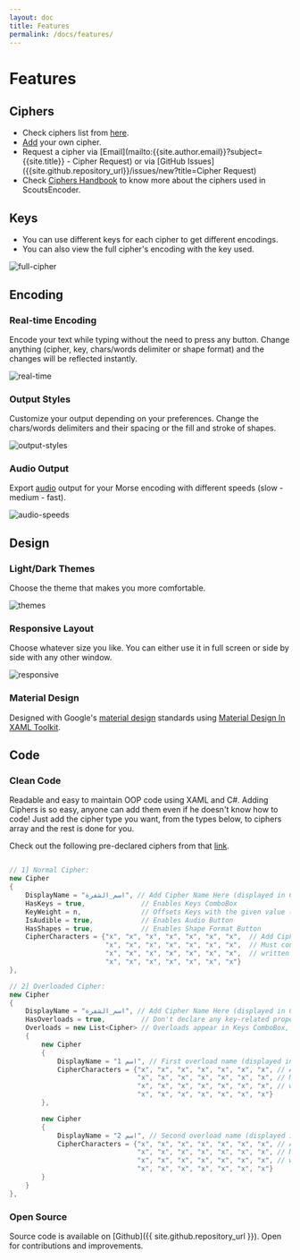 ```yaml
---
layout: doc
title: Features
permalink: /docs/features/
---
```


# Features

## Ciphers

- Check ciphers list from [here](docs/available-ciphers).
- [Add](#clean-code) your own cipher.
- Request a cipher via [Email](mailto:{{site.author.email}}?subject={{site.title}} - Cipher Request) or via [GitHub Issues]({{site.github.repository_url}}/issues/new?title=Cipher Request)
- Check [Ciphers Handbook](docs/ciphers-handbook) to know more about the ciphers used in ScoutsEncoder.

## Keys

- You can use different keys for each cipher to get different encodings.
- You can also view the full cipher's encoding with the key used.

![full-cipher](../../img/features/full-cipher.jpg)

## Encoding

### Real-time Encoding

Encode your text while typing without the need to press any button. Change anything (cipher, key, chars/words delimiter or shape format) and the changes will be reflected instantly.

![real-time](../../img/features/real-time.gif)

### Output Styles

Customize your output depending on your preferences. Change the chars/words delimiters and their spacing or the fill and stroke of shapes.

![output-styles](../../img/features/output-styles.gif)

### Audio Output

Export [audio](../../wav/MorseCode.wav) output for your Morse encoding with different speeds (slow - medium - fast).

![audio-speeds](../../img/features/audio-speeds.jpg)

## Design

### Light/Dark Themes

Choose the theme that makes you more comfortable.

![themes](../../img/features/themes.jpg)

### Responsive Layout

Choose whatever size you like. You can either use it in full screen or side by side with any other window.

![responsive](../../img/features/responsive.gif)

### Material Design

Designed with Google's [material design](https://material.io/design/) standards using [Material Design In XAML Toolkit](https://github.com/MaterialDesignInXAML/MaterialDesignInXamlToolkit).

## Code

### Clean Code

Readable and easy to maintain OOP code using XAML and C#. Adding Ciphers is so easy, anyone can add them even if he doesn't know how to code! Just add the cipher type you want, from the types below, to ciphers array and the rest is done for you.

Check out the following pre-declared ciphers from that [link](https://github.com/YoussefRaafatNasry/ScoutsEncoder/blob/d19c185cb6046c8969ddf68125a90e116da8f88a/ScoutsEncoder/MainWindow.xaml.cs#L42-L212).

```c#

// 1] Normal Cipher:
new Cipher
{
    DisplayName = "اسم_الشفرة", // Add Cipher Name Here (displayed in Ciphers ComboBox)
    HasKeys = true,              // Enables Keys ComboBox
    KeyWeight = n,               // Offsets Keys with the given value (n) where:  0 < n < 28
    IsAudible = true,            // Enables Audio Button
    HasShapes = true,            // Enables Shape Format Button
    CipherCharacters = {"x", "x", "x", "x", "x", "x", "x",  // Add Cipher body Here.
                        "x", "x", "x", "x", "x", "x", "x",  // Must contain 28 values,
                        "x", "x", "x", "x", "x", "x", "x",  // written in an array form
                        "x", "x", "x", "x", "x", "x", "x"}
},

// 2] Overloaded Cipher:
new Cipher
{
    DisplayName = "اسم_الشفرة", // Add Cipher Name Here (displayed in Ciphers ComboBox)
    HasOverloads = true,         // Don't declare any key-related property or CipherCharacters property
    Overloads = new List<Cipher> // Overloads appear in Keys ComboBox, and are initialized as a list
    {
        new Cipher
        {
            DisplayName = "اسم 1", // First overload name (displayed in Keys ComboBox)
            CipherCharacters = {"x", "x", "x", "x", "x", "x", "x", // Add First overload body Here.
                                "x", "x", "x", "x", "x", "x", "x", // Must contain 28 values,
                                "x", "x", "x", "x", "x", "x", "x", // written in an array form
                                "x", "x", "x", "x", "x", "x", "x"}
        },

        new Cipher
        {
            DisplayName = "اسم 2", // Second overload name (displayed in Keys ComboBox)
            CipherCharacters = {"x", "x", "x", "x", "x", "x", "x", // Add Second overload body Here.
                                "x", "x", "x", "x", "x", "x", "x", // Must contain 28 values,
                                "x", "x", "x", "x", "x", "x", "x", // written in an array form
                                "x", "x", "x", "x", "x", "x", "x"}
        }
    }
},

```

### Open Source

Source code is available on [Github]({{ site.github.repository_url }}). Open for contributions and improvements.